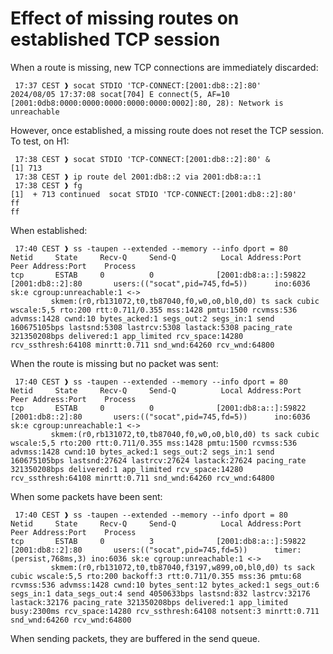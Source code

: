# Effect of missing routes on established TCP session

When a route is missing, new TCP connections are immediately discarded:

```console
 17:37 CEST ❱ socat STDIO 'TCP-CONNECT:[2001:db8::2]:80'
2024/08/05 17:37:08 socat[704] E connect(5, AF=10 [2001:0db8:0000:0000:0000:0000:0000:0002]:80, 28): Network is unreachable
```

However, once established, a missing route does not reset the TCP session. To
test, on H1:

```console
 17:38 CEST ❱ socat STDIO 'TCP-CONNECT:[2001:db8::2]:80' &
[1] 713
 17:38 CEST ❱ ip route del 2001:db8::2 via 2001:db8:a::1
 17:38 CEST ❱ fg
[1]  + 713 continued  socat STDIO 'TCP-CONNECT:[2001:db8::2]:80'
ff
ff
```

When established:

```console
 17:40 CEST ❱ ss -taupen --extended --memory --info dport = 80
Netid     State     Recv-Q     Send-Q          Local Address:Port           Peer Address:Port    Process
tcp       ESTAB     0          0              [2001:db8:a::]:59822         [2001:db8::2]:80       users:(("socat",pid=745,fd=5))      ino:6036 sk:e cgroup:unreachable:1 <->
         skmem:(r0,rb131072,t0,tb87040,f0,w0,o0,bl0,d0) ts sack cubic wscale:5,5 rto:200 rtt:0.711/0.355 mss:1428 pmtu:1500 rcvmss:536 advmss:1428 cwnd:10 bytes_acked:1 segs_out:2 segs_in:1 send 160675105bps lastsnd:5308 lastrcv:5308 lastack:5308 pacing_rate 321350208bps delivered:1 app_limited rcv_space:14280 rcv_ssthresh:64108 minrtt:0.711 snd_wnd:64260 rcv_wnd:64800
```

When the route is missing but no packet was sent:

```console
 17:40 CEST ❱ ss -taupen --extended --memory --info dport = 80
Netid     State     Recv-Q     Send-Q          Local Address:Port           Peer Address:Port    Process
tcp       ESTAB     0          0              [2001:db8:a::]:59822         [2001:db8::2]:80       users:(("socat",pid=745,fd=5))      ino:6036 sk:e cgroup:unreachable:1 <->
         skmem:(r0,rb131072,t0,tb87040,f0,w0,o0,bl0,d0) ts sack cubic wscale:5,5 rto:200 rtt:0.711/0.355 mss:1428 pmtu:1500 rcvmss:536 advmss:1428 cwnd:10 bytes_acked:1 segs_out:2 segs_in:1 send 160675105bps lastsnd:27624 lastrcv:27624 lastack:27624 pacing_rate 321350208bps delivered:1 app_limited rcv_space:14280 rcv_ssthresh:64108 minrtt:0.711 snd_wnd:64260 rcv_wnd:64800
```

When some packets have been sent:

```console
 17:40 CEST ❱ ss -taupen --extended --memory --info dport = 80
Netid     State     Recv-Q     Send-Q          Local Address:Port           Peer Address:Port    Process
tcp       ESTAB     0          3              [2001:db8:a::]:59822         [2001:db8::2]:80       users:(("socat",pid=745,fd=5))      timer:(persist,768ms,3) ino:6036 sk:e cgroup:unreachable:1 <->
         skmem:(r0,rb131072,t0,tb87040,f3197,w899,o0,bl0,d0) ts sack cubic wscale:5,5 rto:200 backoff:3 rtt:0.711/0.355 mss:36 pmtu:68 rcvmss:536 advmss:1428 cwnd:10 bytes_sent:12 bytes_acked:1 segs_out:6 segs_in:1 data_segs_out:4 send 4050633bps lastsnd:832 lastrcv:32176 lastack:32176 pacing_rate 321350208bps delivered:1 app_limited busy:2300ms rcv_space:14280 rcv_ssthresh:64108 notsent:3 minrtt:0.711 snd_wnd:64260 rcv_wnd:64800
```

When sending packets, they are buffered in the send queue.
